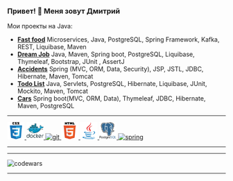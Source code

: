 ### Привет! 👋 Меня зовут Дмитрий

Мои проекты на Java:
+ [**Fast food**](https://github.com/krutaxe/job4j_fast_food) Microservices, Java, PostgreSQL, Spring Framework, Kafka, REST, Liquibase, Maven
+ [**Dream Job**](https://github.com/krutaxe/job4j_dreamjob) Java, Maven, Spring boot, PostgreSQL, Liquibase, Thymeleaf, Bootstrap, JUnit , AssertJ
+ [**Accidents**](https://github.com/krutaxe/job4j_accidents) Spring (MVC, ORM, Data, Security), JSP, JSTL, JDBC, Hibernate, Maven, Tomcat
+ [**Todo List**](https://github.com/krutaxe/job4j_todo) Java, Servlets, PostgreSQL, Hibernate, Liquibase, JUnit, Mockito, Maven, Tomcat
+ [**Cars**](https://github.com/krutaxe/job4j_cars) Spring boot(MVC, ORM, Data), Thymeleaf, JDBC, Hibernate, Maven, PostgreSQL
---
<p align="left"> <a href="https://www.w3schools.com/css/" target="_blank" rel="noreferrer"> <img src="https://raw.githubusercontent.com/devicons/devicon/master/icons/css3/css3-original-wordmark.svg" alt="css3" width="40" height="40"/> </a> <a href="https://www.docker.com/" target="_blank" rel="noreferrer"> <img src="https://raw.githubusercontent.com/devicons/devicon/master/icons/docker/docker-original-wordmark.svg" alt="docker" width="40" height="40"/> </a> <a href="https://git-scm.com/" target="_blank" rel="noreferrer"> <img src="https://www.vectorlogo.zone/logos/git-scm/git-scm-icon.svg" alt="git" width="40" height="40"/> </a> <a href="https://www.w3.org/html/" target="_blank" rel="noreferrer"> <img src="https://raw.githubusercontent.com/devicons/devicon/master/icons/html5/html5-original-wordmark.svg" alt="html5" width="40" height="40"/> </a> <a href="https://www.java.com" target="_blank" rel="noreferrer"> <img src="https://raw.githubusercontent.com/devicons/devicon/master/icons/java/java-original.svg" alt="java" width="40" height="40"/> </a> <a href="https://www.postgresql.org" target="_blank" rel="noreferrer"> <img src="https://raw.githubusercontent.com/devicons/devicon/master/icons/postgresql/postgresql-original-wordmark.svg" alt="postgresql" width="40" height="40"/> </a> <a href="https://spring.io/" target="_blank" rel="noreferrer"> <img src="https://www.vectorlogo.zone/logos/springio/springio-icon.svg" alt="spring" width="40" height="40"/> </a> </p>
                    
----

---

![codewars](https://www.codewars.com/users/krutaxe/badges/small)

---

